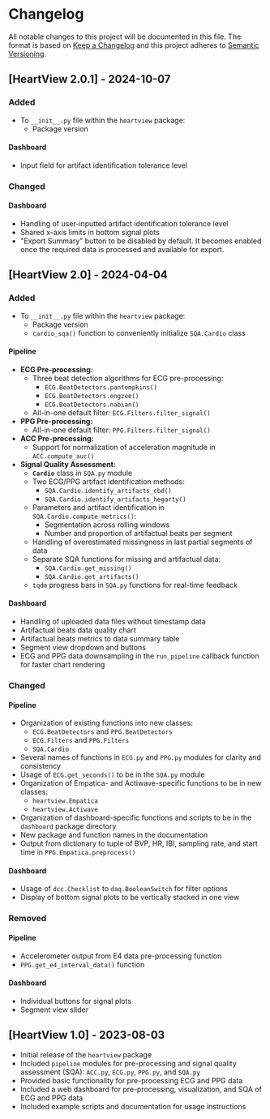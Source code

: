 # Changelog
All notable changes to this project will be documented in this file. The
format is based on [Keep a Changelog](http://keepachangelog.com/)
and this project adheres to [Semantic Versioning](http://semver.org/).

## [HeartView 2.0.1] - 2024-10-07

### Added
- To `__init__.py` file within the `heartview` package:
  - Package version

#### Dashboard
- Input field for artifact identification tolerance level

### Changed

#### Dashboard
- Handling of user-inputted artifact identification tolerance level
- Shared x-axis limits in bottom signal plots
- "Export Summary" button to be disabled by default. It becomes enabled 
  once the required data is processed and available for export.

## [HeartView 2.0] - 2024-04-04

### Added
- To `__init__.py` file within the `heartview` package:
  - Package version
  - `cardio_sqa()` function to conveniently initialize `SQA.Cardio` class

#### Pipeline
- **ECG Pre-processing:**
  - Three beat detection algorithms for ECG pre-processing:
    - `ECG.BeatDetectors.pantompkins()`
    - `ECG.BeatDetectors.engzee()`
    - `ECG.BeatDetectors.nabian()`
  - All-in-one default filter: `ECG.Filters.filter_signal()`
- **PPG Pre-processing:**
  - All-in-one default filter: `PPG.Filters.filter_signal()`
- **ACC Pre-processing:**
  - Support for normalization of acceleration magnitude in `ACC.compute_auc()`
- **Signal Quality Assessment:**
  - **`Cardio`** class in `SQA.py` module
  - Two ECG/PPG artifact identification methods:
    - `SQA.Cardio.identify_artifacts_cbd()`
    - `SQA.Cardio.identify_artifacts_hegarty()`
  - Parameters and artifact identification in `SQA.Cardio.compute_metrics()`:
    - Segmentation across rolling windows
    - Number and proportion of artifactual beats per segment
  - Handling of overestimated missingness in last partial segments of data
  - Separate SQA functions for missing and artifactual data:
    - `SQA.Cardio.get_missing()`
    - `SQA.Cardio.get_artifacts()`
  - `tqdm` progress bars in `SQA.py` functions for real-time feedback

#### Dashboard
- Handling of uploaded data files without timestamp data
- Artifactual beats data quality chart
- Artifactual beats metrics to data summary table
- Segment view dropdown and buttons
- ECG and PPG data downsampling in the `run_pipeline` callback function 
  for faster chart rendering

### Changed

#### Pipeline
- Organization of existing functions into new classes:
  - `ECG.BeatDetectors` and `PPG.BeatDetectors`
  - `ECG.Filters` and `PPG.Filters`
  - `SQA.Cardio`
- Several names of functions in `ECG.py` and `PPG.py` modules for clarity
  and consistency
- Usage of `ECG.get_seconds()` to be in the `SQA.py` module
- Organization of Empatica- and Actiwave-specific functions to be in new 
  classes:
  - `heartview.Empatica`
  - `heartview.Actiwave`
- Organization of dashboard-specific functions and scripts to be in the 
  `dashboard` package directory
- New package and function names in the documentation
- Output from dictionary to tuple of BVP, HR, IBI, sampling rate, and start
  time in `PPG.Empatica.preprocess()`

#### Dashboard
- Usage of `dcc.Checklist` to `daq.BooleanSwitch` for filter options
- Display of bottom signal plots to be vertically stacked in one view

### Removed

#### Pipeline
- Accelerometer output from E4 data pre-processing function
- `PPG.get_e4_interval_data()` function

#### Dashboard
- Individual buttons for signal plots
- Segment view slider

## [HeartView 1.0] - 2023-08-03
- Initial release of the `heartview` package
- Included `pipeline` modules for pre-processing and signal quality assessment
  (SQA): `ACC.py`, `ECG.py`, `PPG.py`, and `SQA.py`
- Provided basic functionality for pre-processing ECG and PPG data
- Included a web dashboard for pre-processing, visualization, and SQA of
  ECG and PPG data
- Included example scripts and documentation for usage instructions
